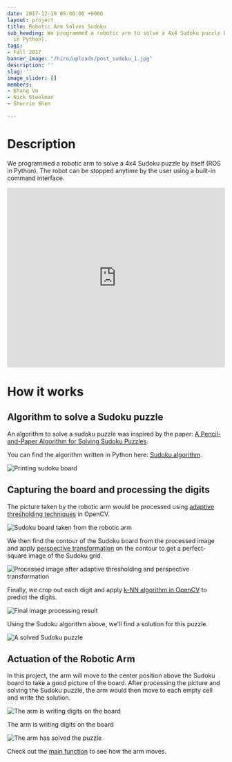 ```yaml
---
date: 2017-12-19 05:00:00 +0000
layout: project
title: Robotic Arm Solves Sudoku
sub_heading: We programmed a robotic arm to solve a 4x4 Sudoku puzzle by itself (ROS
  in Python).
tags:
- Fall 2017
banner_image: "/hiro/uploads/post_sudoku_1.jpg"
description: ''
slug: ''
image_slider: []
members:
- Khang Vu
- Nick Steelman
- Sherrie Shen

---
```

# Description

We programmed a robotic arm to solve a 4x4 Sudoku puzzle by itself (ROS in Python). The robot can be stopped anytime by the user using a built-in command interface.

<iframe width="100%" height="415" src="https://www.youtube.com/embed/idnPBx4LdmI" frameborder="0" allow="accelerometer; autoplay; encrypted-media; gyroscope; picture-in-picture" allowfullscreen></iframe>

# How it works

## Algorithm to solve a Sudoku puzzle

An algorithm to solve a sudoku puzzle was inspired by the paper: [A Pencil-and-Paper Algorithm for Solving Sudoku Puzzles](https://www.ams.org/notices/200904/tx090400460p.pdf).

You can find the algorithm written in Python here: [Sudoku algorithm](https://github.com/olinrobotics/irl/tree/master/irl_archive/Fall_2017/sudoku_solver/scripts/sudoku_algorithm).

![Printing sudoku board](https://minhkhang1795.github.io/img/post_sudoku_6.jpg "Printing sudoku board")

## Capturing the board and processing the digits

The picture taken by the robotic arm would be processed using [adaptive thresholding techniques](https://docs.opencv.org/3.3.1/d7/d4d/tutorial_py_thresholding.html) in OpenCV.

![Sudoku board taken from the robotic arm](https://minhkhang1795.github.io/img/post_sudoku_7.jpg "Sudoku board taken from the robotic arm")

We then find the contour of the Sudoku board from the processed image and apply [perspective transformation](https://docs.opencv.org/3.0-beta/doc/py_tutorials/py_imgproc/py_geometric_transformations/py_geometric_transformations.html#perspective-transformation) on the contour to get a perfect-square image of the Sudoku grid.

![Processed image after adaptive thresholding and perspective transformation](https://minhkhang1795.github.io/img/post_sudoku_9.jpg "Processed image after adaptive thresholding and perspective transformation")

Finally, we crop out each digit and apply [k-NN algorithm in OpenCV](https://docs.opencv.org/3.0-beta/doc/py_tutorials/py_ml/py_knn/py_knn_understanding/py_knn_understanding.html#knn-in-opencv) to predict the digits.

![Final image processing result](https://minhkhang1795.github.io/img/post_sudoku_8.jpg "Final image processing result")

Using the Sudoku algorithm above, we'll find a solution for this puzzle.

![A solved Sudoku puzzle](https://minhkhang1795.github.io/img/post_sudoku_10.jpg "A solved Sudoku puzzle")

## Actuation of the Robotic Arm

In this project, the arm will move to the center position above the Sudoku board to take a good picture of the board. After processing the picture and solving the Sudoku puzzle, the arm would then move to each empty cell and write the solution.

![The arm is writing digits on the board](https://minhkhang1795.github.io/img/post_sudoku_5.jpg "The arm is writing digits on the board")

The arm is writing digits on the board

![The arm has solved the puzzle](https://minhkhang1795.github.io/img/post_sudoku_11.jpg "The arm has solved the puzzle")

Check out the [main function](https://github.com/olinrobotics/irl/blob/master/irl_archive/Fall_2017/sudoku_solver/scripts/sudoku_main.py#L358) to see how the arm moves.
